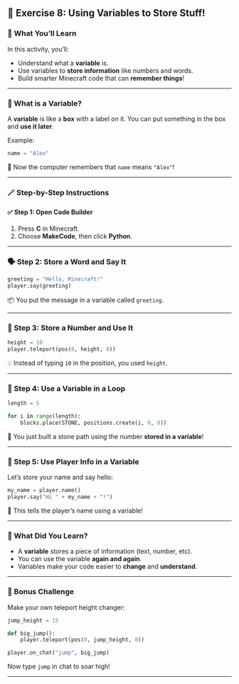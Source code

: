 ## 🧠 Exercise 8: Using Variables to Store Stuff!

### 🎯 What You’ll Learn

In this activity, you’ll:

* Understand what a **variable** is.
* Use variables to **store information** like numbers and words.
* Build smarter Minecraft code that can **remember things**!

---

### 🤔 What is a Variable?

A **variable** is like a **box** with a label on it.
You can put something in the box and **use it later**.

Example:

```python
name = "Alex"
```

🧠 Now the computer remembers that `name` means `"Alex"`!

---

### 🪄 Step-by-Step Instructions

#### ✅ Step 1: Open Code Builder

1. Press **C** in Minecraft.
2. Choose **MakeCode**, then click **Python**.

---

### 🗣️ Step 2: Store a Word and Say It

```python
greeting = "Hello, Minecraft!"
player.say(greeting)
```

📦 You put the message in a variable called `greeting`.

---

### 🔢 Step 3: Store a Number and Use It

```python
height = 10
player.teleport(pos(0, height, 0))
```

💡 Instead of typing `10` in the position, you used `height`.

---

### 🔁 Step 4: Use a Variable in a Loop

```python
length = 5

for i in range(length):
    blocks.place(STONE, positions.create(i, 0, 0))
```

📏 You just built a stone path using the number **stored in a variable**!

---

### 🧪 Step 5: Use Player Info in a Variable

Let’s store your name and say hello:

```python
my_name = player.name()
player.say("Hi " + my_name + "!")
```

🎉 This tells the player’s name using a variable!

---

### 🧠 What Did You Learn?

* A **variable** stores a piece of information (text, number, etc).
* You can use the variable **again and again**.
* Variables make your code easier to **change** and **understand**.

---

### 🌟 Bonus Challenge

Make your own teleport height changer:

```python
jump_height = 15

def big_jump():
    player.teleport(pos(0, jump_height, 0))

player.on_chat("jump", big_jump)
```

Now type `jump` in chat to soar high!

---
